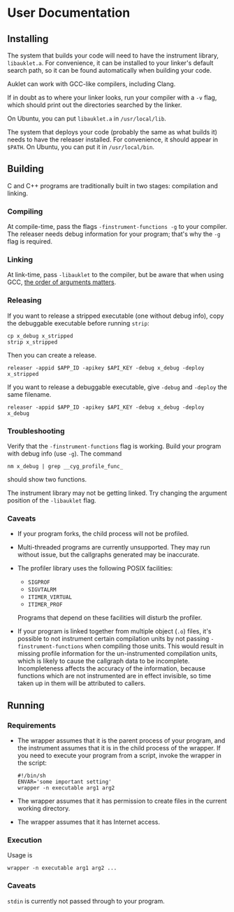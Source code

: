 # User Documentation

## Installing

The system that builds your code will need to have the instrument library,
`libauklet.a`. For convenience, it can be installed to your linker's default
search path, so it can be found automatically when building your code.

Auklet can work with GCC-like compilers, including Clang.

If in doubt as to where your linker looks, run your compiler with a `-v` flag,
which should print out the directories searched by the linker.

On Ubuntu, you can put `libauklet.a` in `/usr/local/lib`.

The system that deploys your code (probably the same as what builds it) needs to
have the releaser installed. For convenience, it should appear in `$PATH`. On
Ubuntu, you can put it in `/usr/local/bin`.

## Building

C and C++ programs are traditionally built in two stages: compilation and
linking.

### Compiling

At compile-time, pass the flags `-finstrument-functions -g` to your compiler.
The releaser needs debug information for your program; that's why the `-g` flag
is required. 

### Linking

At link-time, pass `-libauklet` to the compiler, but be aware that when using
GCC, [the order of arguments matters][1].

[1]: https://stackoverflow.com/questions/6247926/gcc-command-line-argument-pickiness

### Releasing

If you want to release a stripped executable (one without debug info), copy the
debuggable executable before running `strip`:

	cp x_debug x_stripped
	strip x_stripped

Then you can create a release.

	releaser -appid $APP_ID -apikey $API_KEY -debug x_debug -deploy x_stripped

If you want to release a debuggable executable, give `-debug` and `-deploy` the
same filename.

	releaser -appid $APP_ID -apikey $API_KEY -debug x_debug -deploy x_debug

### Troubleshooting

Verify that the `-finstrument-functions` flag is working. Build your program
with debug info (use `-g`). The command

	nm x_debug | grep __cyg_profile_func_

should show two functions.

The instrument library may not be getting linked. Try changing the argument
position of the `-libauklet` flag.

### Caveats

-   If your program forks, the child process will not be profiled.
-   Multi-threaded programs are currently unsupported. They may run without issue,
    but the callgraphs generated may be inaccurate.
-   The profiler library uses the following POSIX facilities:

    - `SIGPROF`
    - `SIGVTALRM`
    - `ITIMER_VIRTUAL`
    - `ITIMER_PROF`

    Programs that depend on these facilities will disturb the profiler.

-   If your program is linked together from multiple object (`.o`) files, it's
    possible to not instrument certain compilation units by not passing
    `-finstrument-functions` when compiling those units. This would result in
    missing profile information for the un-instrumented compilation units, which
    is likely to cause the callgraph data to be incomplete. Incompleteness
    affects the accuracy of the information, because functions which are not
    instrumented are in effect invisible, so time taken up in them will be
    attributed to callers.

## Running

### Requirements

- The wrapper assumes that it is the parent process of your program, and the
  instrument assumes that it is in the child process of the wrapper. If you need
  to execute your program from a script, invoke the wrapper in the script:

      #!/bin/sh
      ENVAR='some important setting'
      wrapper -n executable arg1 arg2

- The wrapper assumes that it has permission to create files in the current
  working directory.

- The wrapper assumes that it has Internet access.

### Execution

Usage is

	wrapper -n executable arg1 arg2 ...

### Caveats

`stdin` is currently not passed through to your program.
